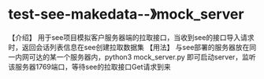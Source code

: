 # test-see-makedata--》mock_server
【介绍】
用于see项目模拟客户服务器端的拉取接口，当收到see的接口导入请求时，返回会话列表信息在see创建拉取数据集
【用法】
与see部署的服务器放在同一内网可达的某一个服务器内，python3 mock_server.py  即可启动server，监听该服务器1769端口，等待see的拉取接口Get请求到来
